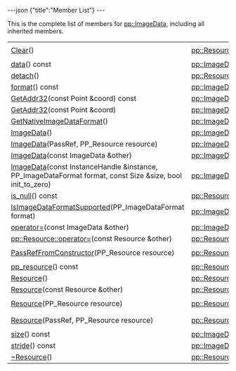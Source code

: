 ---json {"title":"Member List"} ---

This is the complete list of members for <a href="/docs/native-client/pepper_beta/cpp/classpp_1_1_image_data/" class="el">pp::ImageData</a>, including all inherited members.

<table><tbody><tr class="odd"><td><a href="/docs/native-client/pepper_beta/cpp/classpp_1_1_resource#ad4016f37d3022863ca0188acb26ac9c4" class="el">Clear</a>()</td><td><a href="/docs/native-client/pepper_beta/cpp/classpp_1_1_resource/" class="el">pp::Resource</a></td><td><code> [protected]</code></td></tr><tr class="even"><td><a href="/docs/native-client/pepper_beta/cpp/classpp_1_1_image_data#a545dece2d1350ab9ecea5592a665b78c" class="el">data</a>() const</td><td><a href="/docs/native-client/pepper_beta/cpp/classpp_1_1_image_data/" class="el">pp::ImageData</a></td><td><code> [inline]</code></td></tr><tr class="odd"><td><a href="/docs/native-client/pepper_beta/cpp/classpp_1_1_resource#a81b9246381bdddacca3ac25f6ded2bfd" class="el">detach</a>()</td><td><a href="/docs/native-client/pepper_beta/cpp/classpp_1_1_resource/" class="el">pp::Resource</a></td><td></td></tr><tr class="even"><td><a href="/docs/native-client/pepper_beta/cpp/classpp_1_1_image_data#a0985d86289358e1f4298c176818b9a91" class="el">format</a>() const</td><td><a href="/docs/native-client/pepper_beta/cpp/classpp_1_1_image_data/" class="el">pp::ImageData</a></td><td><code> [inline]</code></td></tr><tr class="odd"><td><a href="/docs/native-client/pepper_beta/cpp/classpp_1_1_image_data#af646177d375e11d77eec52e9324fc076" class="el">GetAddr32</a>(const Point &amp;coord) const</td><td><a href="/docs/native-client/pepper_beta/cpp/classpp_1_1_image_data/" class="el">pp::ImageData</a></td><td></td></tr><tr class="even"><td><a href="/docs/native-client/pepper_beta/cpp/classpp_1_1_image_data#a8aaf07d11584a06313cf03ca2440bb12" class="el">GetAddr32</a>(const Point &amp;coord)</td><td><a href="/docs/native-client/pepper_beta/cpp/classpp_1_1_image_data/" class="el">pp::ImageData</a></td><td></td></tr><tr class="odd"><td><a href="/docs/native-client/pepper_beta/cpp/classpp_1_1_image_data#a4208e7eabf98df7b91c01ed6fcd92425" class="el">GetNativeImageDataFormat</a>()</td><td><a href="/docs/native-client/pepper_beta/cpp/classpp_1_1_image_data/" class="el">pp::ImageData</a></td><td><code> [static]</code></td></tr><tr class="even"><td><a href="/docs/native-client/pepper_beta/cpp/classpp_1_1_image_data#a2ef5c9156701868eede2c839309a04f9" class="el">ImageData</a>()</td><td><a href="/docs/native-client/pepper_beta/cpp/classpp_1_1_image_data/" class="el">pp::ImageData</a></td><td></td></tr><tr class="odd"><td><a href="/docs/native-client/pepper_beta/cpp/classpp_1_1_image_data#ae8a198b71756afbeb745beeadec032f9" class="el">ImageData</a>(PassRef, PP_Resource resource)</td><td><a href="/docs/native-client/pepper_beta/cpp/classpp_1_1_image_data/" class="el">pp::ImageData</a></td><td></td></tr><tr class="even"><td><a href="/docs/native-client/pepper_beta/cpp/classpp_1_1_image_data#a9943421a80760f3de284ae9d7ce9e431" class="el">ImageData</a>(const ImageData &amp;other)</td><td><a href="/docs/native-client/pepper_beta/cpp/classpp_1_1_image_data/" class="el">pp::ImageData</a></td><td></td></tr><tr class="odd"><td><a href="/docs/native-client/pepper_beta/cpp/classpp_1_1_image_data#a9c2c26e4130e33d9d7ad7c72e32cea1d" class="el">ImageData</a>(const InstanceHandle &amp;instance, PP_ImageDataFormat format, const Size &amp;size, bool init_to_zero)</td><td><a href="/docs/native-client/pepper_beta/cpp/classpp_1_1_image_data/" class="el">pp::ImageData</a></td><td></td></tr><tr class="even"><td><a href="/docs/native-client/pepper_beta/cpp/classpp_1_1_resource#a859068e34cdc2dc0b78754c255323aa9" class="el">is_null</a>() const</td><td><a href="/docs/native-client/pepper_beta/cpp/classpp_1_1_resource/" class="el">pp::Resource</a></td><td><code> [inline]</code></td></tr><tr class="odd"><td><a href="/docs/native-client/pepper_beta/cpp/classpp_1_1_image_data#a9be445247d64ddaad4b6623021db7232" class="el">IsImageDataFormatSupported</a>(PP_ImageDataFormat format)</td><td><a href="/docs/native-client/pepper_beta/cpp/classpp_1_1_image_data/" class="el">pp::ImageData</a></td><td><code> [static]</code></td></tr><tr class="even"><td><a href="/docs/native-client/pepper_beta/cpp/classpp_1_1_image_data#a35b7e23dbb14817eacca3967dc4ef6b7" class="el">operator=</a>(const ImageData &amp;other)</td><td><a href="/docs/native-client/pepper_beta/cpp/classpp_1_1_image_data/" class="el">pp::ImageData</a></td><td></td></tr><tr class="odd"><td><a href="/docs/native-client/pepper_beta/cpp/classpp_1_1_resource#aaf808a98bdaa7998d82e19514aa87423" class="el">pp::Resource::operator=</a>(const Resource &amp;other)</td><td><a href="/docs/native-client/pepper_beta/cpp/classpp_1_1_resource/" class="el">pp::Resource</a></td><td></td></tr><tr class="even"><td><a href="/docs/native-client/pepper_beta/cpp/classpp_1_1_resource#a3eda014529127a818df8d5bb5ec2fdf0" class="el">PassRefFromConstructor</a>(PP_Resource resource)</td><td><a href="/docs/native-client/pepper_beta/cpp/classpp_1_1_resource/" class="el">pp::Resource</a></td><td><code> [protected]</code></td></tr><tr class="odd"><td><a href="/docs/native-client/pepper_beta/cpp/classpp_1_1_resource#a46a6123de0b007ad3fcb6f666534ccb4" class="el">pp_resource</a>() const</td><td><a href="/docs/native-client/pepper_beta/cpp/classpp_1_1_resource/" class="el">pp::Resource</a></td><td><code> [inline]</code></td></tr><tr class="even"><td><a href="/docs/native-client/pepper_beta/cpp/classpp_1_1_resource#a56679e93a58101c8dce5dc510811a094" class="el">Resource</a>()</td><td><a href="/docs/native-client/pepper_beta/cpp/classpp_1_1_resource/" class="el">pp::Resource</a></td><td></td></tr><tr class="odd"><td><a href="/docs/native-client/pepper_beta/cpp/classpp_1_1_resource#ab0f664099ca06367180f220ea7e0b831" class="el">Resource</a>(const Resource &amp;other)</td><td><a href="/docs/native-client/pepper_beta/cpp/classpp_1_1_resource/" class="el">pp::Resource</a></td><td></td></tr><tr class="even"><td><a href="/docs/native-client/pepper_beta/cpp/classpp_1_1_resource#a555de93fdf4793f7db1183bf71d20580" class="el">Resource</a>(PP_Resource resource)</td><td><a href="/docs/native-client/pepper_beta/cpp/classpp_1_1_resource/" class="el">pp::Resource</a></td><td><code> [explicit, protected]</code></td></tr><tr class="odd"><td><a href="/docs/native-client/pepper_beta/cpp/classpp_1_1_resource#a907d3d6b7e292587c8cb9ff30d0a418d" class="el">Resource</a>(PassRef, PP_Resource resource)</td><td><a href="/docs/native-client/pepper_beta/cpp/classpp_1_1_resource/" class="el">pp::Resource</a></td><td><code> [protected]</code></td></tr><tr class="even"><td><a href="/docs/native-client/pepper_beta/cpp/classpp_1_1_image_data#a2c5e0060b4227c0c9dd28287bc2e4961" class="el">size</a>() const</td><td><a href="/docs/native-client/pepper_beta/cpp/classpp_1_1_image_data/" class="el">pp::ImageData</a></td><td><code> [inline]</code></td></tr><tr class="odd"><td><a href="/docs/native-client/pepper_beta/cpp/classpp_1_1_image_data#a3c107aead77cea8ba1adcbc5654078b7" class="el">stride</a>() const</td><td><a href="/docs/native-client/pepper_beta/cpp/classpp_1_1_image_data/" class="el">pp::ImageData</a></td><td><code> [inline]</code></td></tr><tr class="even"><td><a href="/docs/native-client/pepper_beta/cpp/classpp_1_1_resource#a081165265e2bd8217eaa2be2aeeb3aa3" class="el">~Resource</a>()</td><td><a href="/docs/native-client/pepper_beta/cpp/classpp_1_1_resource/" class="el">pp::Resource</a></td><td><code> [virtual]</code></td></tr></tbody></table>
